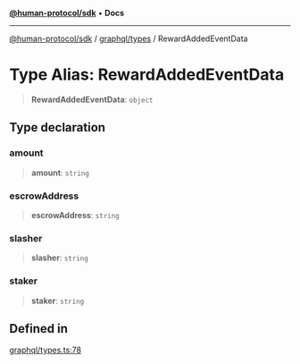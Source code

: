 [**@human-protocol/sdk**](../../../README.md) • **Docs**

***

[@human-protocol/sdk](../../../modules.md) / [graphql/types](../README.md) / RewardAddedEventData

# Type Alias: RewardAddedEventData

> **RewardAddedEventData**: `object`

## Type declaration

### amount

> **amount**: `string`

### escrowAddress

> **escrowAddress**: `string`

### slasher

> **slasher**: `string`

### staker

> **staker**: `string`

## Defined in

[graphql/types.ts:78](https://github.com/humanprotocol/human-protocol/blob/0de84fbe0e3df6d9c9e1e985a33c1467fa40ea55/packages/sdk/typescript/human-protocol-sdk/src/graphql/types.ts#L78)
